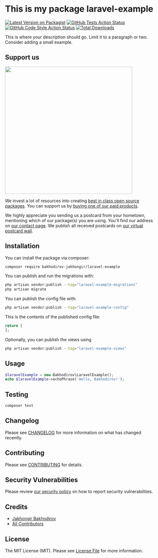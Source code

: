 # This is my package laravel-example

[![Latest Version on Packagist](https://img.shields.io/packagist/v/bakhodirov-jakhongir/laravel-example.svg?style=flat-square)](https://packagist.org/packages/bakhodirov-jakhongir/laravel-example)
[![GitHub Tests Action Status](https://img.shields.io/github/actions/workflow/status/bakhodirov-jakhongir/laravel-example/run-tests.yml?branch=main&label=tests&style=flat-square)](https://github.com/bakhodirov-jakhongir/laravel-example/actions?query=workflow%3Arun-tests+branch%3Amain)
[![GitHub Code Style Action Status](https://img.shields.io/github/actions/workflow/status/bakhodirov-jakhongir/laravel-example/fix-php-code-style-issues.yml?branch=main&label=code%20style&style=flat-square)](https://github.com/bakhodirov-jakhongir/laravel-example/actions?query=workflow%3A"Fix+PHP+code+style+issues"+branch%3Amain)
[![Total Downloads](https://img.shields.io/packagist/dt/bakhodirov-jakhongir/laravel-example.svg?style=flat-square)](https://packagist.org/packages/bakhodirov-jakhongir/laravel-example)

This is where your description should go. Limit it to a paragraph or two. Consider adding a small example.

## Support us

[<img src="https://github-ads.s3.eu-central-1.amazonaws.com/laravel-example.jpg?t=1" width="419px" />](https://spatie.be/github-ad-click/laravel-example)

We invest a lot of resources into creating [best in class open source packages](https://spatie.be/open-source). You can support us by [buying one of our paid products](https://spatie.be/open-source/support-us).

We highly appreciate you sending us a postcard from your hometown, mentioning which of our package(s) you are using. You'll find our address on [our contact page](https://spatie.be/about-us). We publish all received postcards on [our virtual postcard wall](https://spatie.be/open-source/postcards).

## Installation

You can install the package via composer:

```bash
composer require bakhodirov-jakhongir/laravel-example
```

You can publish and run the migrations with:

```bash
php artisan vendor:publish --tag="laravel-example-migrations"
php artisan migrate
```

You can publish the config file with:

```bash
php artisan vendor:publish --tag="laravel-example-config"
```

This is the contents of the published config file:

```php
return [
];
```

Optionally, you can publish the views using

```bash
php artisan vendor:publish --tag="laravel-example-views"
```

## Usage

```php
$laravelExample = new Bakhodirov\LaravelExample();
echo $laravelExample->echoPhrase('Hello, Bakhodirov!');
```

## Testing

```bash
composer test
```

## Changelog

Please see [CHANGELOG](CHANGELOG.md) for more information on what has changed recently.

## Contributing

Please see [CONTRIBUTING](CONTRIBUTING.md) for details.

## Security Vulnerabilities

Please review [our security policy](../../security/policy) on how to report security vulnerabilities.

## Credits

- [Jakhongir Bakhodirov](https://github.com/Bakhodirov-Jakhongir)
- [All Contributors](../../contributors)

## License

The MIT License (MIT). Please see [License File](LICENSE.md) for more information.
